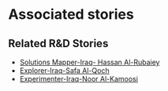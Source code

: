 # Associated stories

<!-- !!DO NOT REMOVE!! start autogenerated hyperlinks -->
## Related R&D Stories
- [Solutions Mapper\-Iraq\- Hassan Al\-Rubaiey](/RnD-Archive/stories/?doc=SolutionMappers_IRQ)
- [Explorer\-Iraq\-Safa Al\-Qoch](/RnD-Archive/stories/?doc=Explorers_IRQ)
- [Experimenter\-Iraq\-Noor Al\-Kamoosi](/RnD-Archive/stories/?doc=Experimenters_IRQ)
<!-- !!DO NOT REMOVE!! end autogenerated hyperlinks -->
